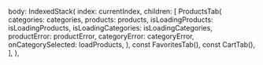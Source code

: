 body: IndexedStack(
        index: currentIndex,
        children: [
          ProductsTab(
            categories: categories,
            products: products,
            isLoadingProducts: isLoadingProducts,
            isLoadingCategories: isLoadingCategories,
            productError: productError,
            categoryError: categoryError,
            onCategorySelected: loadProducts,
          ),
          const FavoritesTab(),
          const CartTab(),
        ],
      ),

